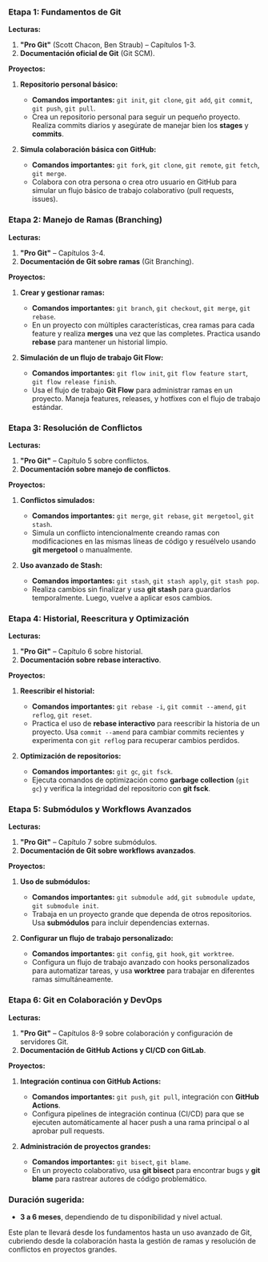 
### **Etapa 1: Fundamentos de Git**
**Lecturas:**
1. **"Pro Git"** (Scott Chacon, Ben Straub) – Capítulos 1-3.
2. **Documentación oficial de Git** (Git SCM).

**Proyectos:**
1. **Repositorio personal básico:**
   - **Comandos importantes:** `git init`, `git clone`, `git add`, `git commit`, `git push`, `git pull`.
   - Crea un repositorio personal para seguir un pequeño proyecto. Realiza commits diarios y asegúrate de manejar bien los **stages** y **commits**.

2. **Simula colaboración básica con GitHub:**
   - **Comandos importantes:** `git fork`, `git clone`, `git remote`, `git fetch`, `git merge`.
   - Colabora con otra persona o crea otro usuario en GitHub para simular un flujo básico de trabajo colaborativo (pull requests, issues).

### **Etapa 2: Manejo de Ramas (Branching)**
**Lecturas:**
1. **"Pro Git"** – Capítulos 3-4.
2. **Documentación de Git sobre ramas** (Git Branching).

**Proyectos:**
1. **Crear y gestionar ramas:**
   - **Comandos importantes:** `git branch`, `git checkout`, `git merge`, `git rebase`.
   - En un proyecto con múltiples características, crea ramas para cada feature y realiza **merges** una vez que las completes. Practica usando **rebase** para mantener un historial limpio.

2. **Simulación de un flujo de trabajo Git Flow:**
   - **Comandos importantes:** `git flow init`, `git flow feature start`, `git flow release finish`.
   - Usa el flujo de trabajo **Git Flow** para administrar ramas en un proyecto. Maneja features, releases, y hotfixes con el flujo de trabajo estándar.

### **Etapa 3: Resolución de Conflictos**
**Lecturas:**
1. **"Pro Git"** – Capítulo 5 sobre conflictos.
2. **Documentación sobre manejo de conflictos**.

**Proyectos:**
1. **Conflictos simulados:**
   - **Comandos importantes:** `git merge`, `git rebase`, `git mergetool`, `git stash`.
   - Simula un conflicto intencionalmente creando ramas con modificaciones en las mismas líneas de código y resuélvelo usando **git mergetool** o manualmente.

2. **Uso avanzado de Stash:**
   - **Comandos importantes:** `git stash`, `git stash apply`, `git stash pop`.
   - Realiza cambios sin finalizar y usa **git stash** para guardarlos temporalmente. Luego, vuelve a aplicar esos cambios.

### **Etapa 4: Historial, Reescritura y Optimización**
**Lecturas:**
1. **"Pro Git"** – Capítulo 6 sobre historial.
2. **Documentación sobre rebase interactivo**.

**Proyectos:**
1. **Reescribir el historial:**
   - **Comandos importantes:** `git rebase -i`, `git commit --amend`, `git reflog`, `git reset`.
   - Practica el uso de **rebase interactivo** para reescribir la historia de un proyecto. Usa `commit --amend` para cambiar commits recientes y experimenta con `git reflog` para recuperar cambios perdidos.

2. **Optimización de repositorios:**
   - **Comandos importantes:** `git gc`, `git fsck`.
   - Ejecuta comandos de optimización como **garbage collection** (`git gc`) y verifica la integridad del repositorio con **git fsck**.

### **Etapa 5: Submódulos y Workflows Avanzados**
**Lecturas:**
1. **"Pro Git"** – Capítulo 7 sobre submódulos.
2. **Documentación de Git sobre workflows avanzados**.

**Proyectos:**
1. **Uso de submódulos:**
   - **Comandos importantes:** `git submodule add`, `git submodule update`, `git submodule init`.
   - Trabaja en un proyecto grande que dependa de otros repositorios. Usa **submódulos** para incluir dependencias externas.

2. **Configurar un flujo de trabajo personalizado:**
   - **Comandos importantes:** `git config`, `git hook`, `git worktree`.
   - Configura un flujo de trabajo avanzado con hooks personalizados para automatizar tareas, y usa **worktree** para trabajar en diferentes ramas simultáneamente.

### **Etapa 6: Git en Colaboración y DevOps**
**Lecturas:**
1. **"Pro Git"** – Capítulos 8-9 sobre colaboración y configuración de servidores Git.
2. **Documentación de GitHub Actions y CI/CD con GitLab**.

**Proyectos:**
1. **Integración continua con GitHub Actions:**
   - **Comandos importantes:** `git push`, `git pull`, integración con **GitHub Actions**.
   - Configura pipelines de integración continua (CI/CD) para que se ejecuten automáticamente al hacer push a una rama principal o al aprobar pull requests.

2. **Administración de proyectos grandes:**
   - **Comandos importantes:** `git bisect`, `git blame`.
   - En un proyecto colaborativo, usa **git bisect** para encontrar bugs y **git blame** para rastrear autores de código problemático.

### **Duración sugerida:**
- **3 a 6 meses**, dependiendo de tu disponibilidad y nivel actual.

Este plan te llevará desde los fundamentos hasta un uso avanzado de Git, cubriendo desde la colaboración hasta la gestión de ramas y resolución de conflictos en proyectos grandes.